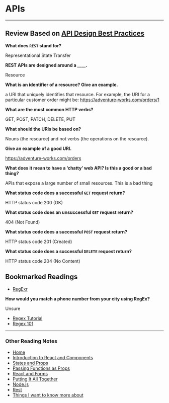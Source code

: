 # APIs

***

## Review Based on [API Design Best Practices](https://docs.microsoft.com/en-us/azure/architecture/best-practices/api-design)

**What does `REST` stand for?**

Representational State Transfer

**REST APIs are designed around a ____.**

Resource

**What is an identifier of a resource? Give an example.**

a URI that uniquely identifies that resource. For example, the URI for a particular customer order might be: <https://adventure-works.com/orders/1>

**What are the most common HTTP verbs?**

GET, POST, PATCH, DELETE, PUT

**What should the URIs be based on?**

Nouns (the resource) and not verbs (the operations on the resource).

**Give an example of a good URI.**

<https://adventure-works.com/orders>

**What does it mean to have a ‘chatty’ web API? Is this a good or a bad thing?**

APIs that expose a large number of small resources. This is a bad thing

**What status code does a successful `GET` request return?**

HTTP status code 200 (OK)

**What status code does an unsuccessful `GET` request return?**

404 (Not Found)

**What status code does a successful `POST` request return?**

HTTP status code 201 (Created)

**What status code does a successful `DELETE` request return?**

HTTP status code 204 (No Content)

## Bookmarked Readings

* [RegExr](https://regexr.com/)

**How would you match a phone number from your city using RegEx?**

Unsure

* [Regex Tutorial](https://medium.com/factory-mind/regex-tutorial-a-simple-cheatsheet-by-examples-649dc1c3f285)
* [Regex 101](https://regex101.com/)

***

### Other Reading Notes

* [Home](README.md)
* [Introduction to React and Components](class-1.md)
* [States and Props](class-2.md)
* [Passing Functions as Props](class-3.md)
* [React and Forms](class-04.md)
* [Putting It All Together](class-5.md)
* [Node.js](class-6.md)
* [Rest](class-7.md)
* [Things I want to know more about](questions.md)
